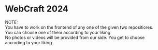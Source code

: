 # WebCraft 2024

NOTE:  
You have to work on the frontend of any one of the given two repositiores. You can choose one of them according to your liking.  
No photos or videos will be provided from our side. You get to choose according to your liking.
